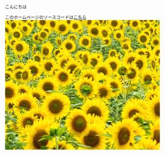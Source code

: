 こんにちは

このホームページのソースコードは[こちら](https://github.com//Susumu-Nihei/SamplePages/)
![ひまわりの画像](./sunflower.png)

